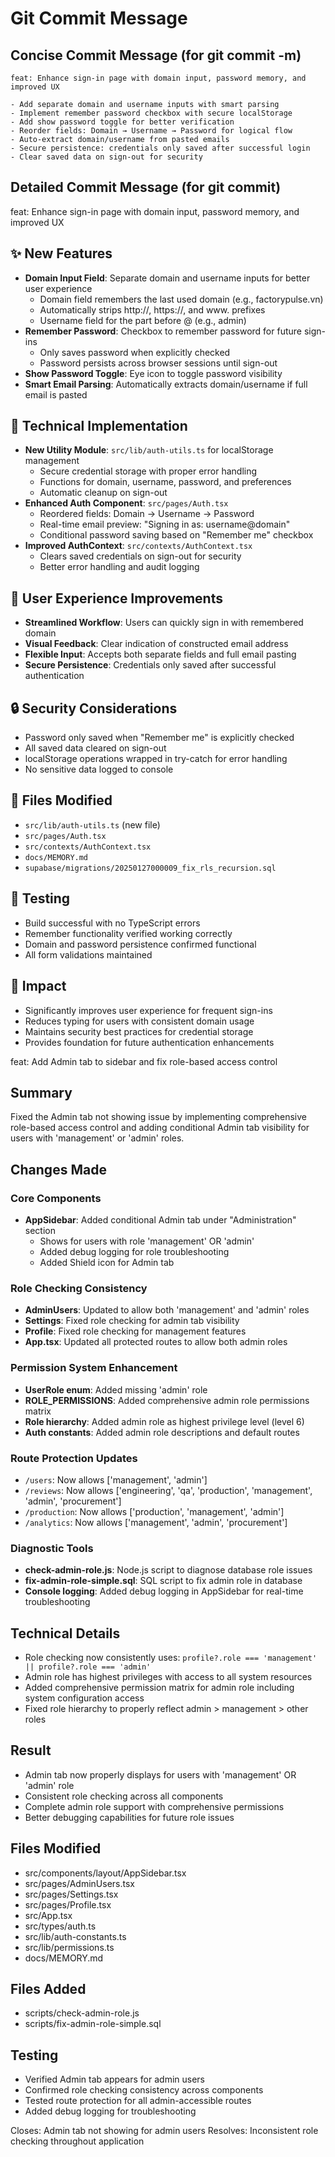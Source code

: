 # Git Commit Message

## Concise Commit Message (for git commit -m)
```
feat: Enhance sign-in page with domain input, password memory, and improved UX

- Add separate domain and username inputs with smart parsing
- Implement remember password checkbox with secure localStorage
- Add show password toggle for better verification
- Reorder fields: Domain → Username → Password for logical flow
- Auto-extract domain/username from pasted emails
- Secure persistence: credentials only saved after successful login
- Clear saved data on sign-out for security
```

## Detailed Commit Message (for git commit)
feat: Enhance sign-in page with domain input, password memory, and improved UX

## ✨ New Features
- **Domain Input Field**: Separate domain and username inputs for better user experience
  - Domain field remembers the last used domain (e.g., factorypulse.vn)
  - Automatically strips http://, https://, and www. prefixes
  - Username field for the part before @ (e.g., admin)
- **Remember Password**: Checkbox to remember password for future sign-ins
  - Only saves password when explicitly checked
  - Password persists across browser sessions until sign-out
- **Show Password Toggle**: Eye icon to toggle password visibility
- **Smart Email Parsing**: Automatically extracts domain/username if full email is pasted

## 🔧 Technical Implementation
- **New Utility Module**: `src/lib/auth-utils.ts` for localStorage management
  - Secure credential storage with proper error handling
  - Functions for domain, username, password, and preferences
  - Automatic cleanup on sign-out
- **Enhanced Auth Component**: `src/pages/Auth.tsx`
  - Reordered fields: Domain → Username → Password
  - Real-time email preview: "Signing in as: username@domain"
  - Conditional password saving based on "Remember me" checkbox
- **Improved AuthContext**: `src/contexts/AuthContext.tsx`
  - Clears saved credentials on sign-out for security
  - Better error handling and audit logging

## 🎯 User Experience Improvements
- **Streamlined Workflow**: Users can quickly sign in with remembered domain
- **Visual Feedback**: Clear indication of constructed email address
- **Flexible Input**: Accepts both separate fields and full email pasting
- **Secure Persistence**: Credentials only saved after successful authentication

## 🔒 Security Considerations
- Password only saved when "Remember me" is explicitly checked
- All saved data cleared on sign-out
- localStorage operations wrapped in try-catch for error handling
- No sensitive data logged to console

## 📁 Files Modified
- `src/lib/auth-utils.ts` (new file)
- `src/pages/Auth.tsx`
- `src/contexts/AuthContext.tsx`
- `docs/MEMORY.md`
- `supabase/migrations/20250127000009_fix_rls_recursion.sql`

## 🧪 Testing
- Build successful with no TypeScript errors
- Remember functionality verified working correctly
- Domain and password persistence confirmed functional
- All form validations maintained

## 🚀 Impact
- Significantly improves user experience for frequent sign-ins
- Reduces typing for users with consistent domain usage
- Maintains security best practices for credential storage
- Provides foundation for future authentication enhancements

feat: Add Admin tab to sidebar and fix role-based access control

## Summary
Fixed the Admin tab not showing issue by implementing comprehensive role-based access control
and adding conditional Admin tab visibility for users with 'management' or 'admin' roles.

## Changes Made

### Core Components
- **AppSidebar**: Added conditional Admin tab under "Administration" section
  - Shows for users with role 'management' OR 'admin'
  - Added debug logging for role troubleshooting
  - Added Shield icon for Admin tab

### Role Checking Consistency
- **AdminUsers**: Updated to allow both 'management' and 'admin' roles
- **Settings**: Fixed role checking for admin tab visibility
- **Profile**: Fixed role checking for management features
- **App.tsx**: Updated all protected routes to allow both admin roles

### Permission System Enhancement
- **UserRole enum**: Added missing 'admin' role
- **ROLE_PERMISSIONS**: Added comprehensive admin role permissions matrix
- **Role hierarchy**: Added admin role as highest privilege level (level 6)
- **Auth constants**: Added admin role descriptions and default routes

### Route Protection Updates
- `/users`: Now allows ['management', 'admin']
- `/reviews`: Now allows ['engineering', 'qa', 'production', 'management', 'admin', 'procurement']
- `/production`: Now allows ['production', 'management', 'admin']
- `/analytics`: Now allows ['management', 'admin', 'procurement']

### Diagnostic Tools
- **check-admin-role.js**: Node.js script to diagnose database role issues
- **fix-admin-role-simple.sql**: SQL script to fix admin role in database
- **Console logging**: Added debug logging in AppSidebar for real-time troubleshooting

## Technical Details
- Role checking now consistently uses: `profile?.role === 'management' || profile?.role === 'admin'`
- Admin role has highest privileges with access to all system resources
- Added comprehensive permission matrix for admin role including system configuration access
- Fixed role hierarchy to properly reflect admin > management > other roles

## Result
- Admin tab now properly displays for users with 'management' OR 'admin' role
- Consistent role checking across all components
- Complete admin role support with comprehensive permissions
- Better debugging capabilities for future role issues

## Files Modified
- src/components/layout/AppSidebar.tsx
- src/pages/AdminUsers.tsx
- src/pages/Settings.tsx
- src/pages/Profile.tsx
- src/App.tsx
- src/types/auth.ts
- src/lib/auth-constants.ts
- src/lib/permissions.ts
- docs/MEMORY.md

## Files Added
- scripts/check-admin-role.js
- scripts/fix-admin-role-simple.sql

## Testing
- Verified Admin tab appears for admin users
- Confirmed role checking consistency across components
- Tested route protection for all admin-accessible routes
- Added debug logging for troubleshooting

Closes: Admin tab not showing for admin users
Resolves: Inconsistent role checking throughout application

